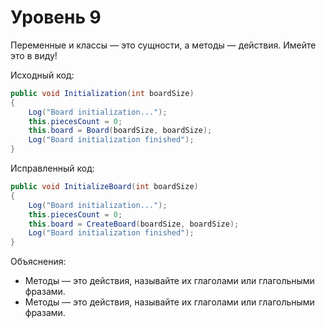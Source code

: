 # Уровень 9

Переменные и классы — это сущности, а методы — действия. Имейте это в виду!

Исходный код:
```cs
public void Initialization(int boardSize)
{
    Log("Board initialization...");
    this.piecesCount = 0;
    this.board = Board(boardSize, boardSize);
    Log("Board initialization finished");
}
```

Исправленный код:
```cs
public void InitializeBoard(int boardSize)
{
    Log("Board initialization...");
    this.piecesCount = 0;
    this.board = CreateBoard(boardSize, boardSize);
    Log("Board initialization finished");
}
```

Объяснения:
- Методы — это действия, называйте их глаголами или глагольными фразами.
- Методы — это действия, называйте их глаголами или глагольными фразами.
